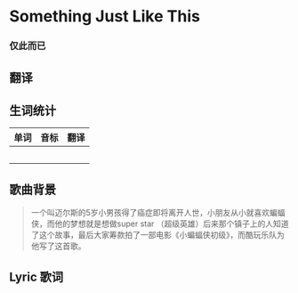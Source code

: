 # Something Just Like This
### 仅此而已

## 翻译

## 生词统计
| 单词 | 音标 | 翻译 |
|-|-|-|
|  |  |  |
|  |  |  |
|  |  |  |
|  |  |  |
|  |  |  |

## 歌曲背景
>一个叫迈尔斯的5岁小男孩得了癌症即将离开人世，小朋友从小就喜欢蝙蝠侠，而他的梦想就是想做super star （超级英雄）后来那个镇子上的人知道了这个故事，最后大家筹款拍了一部电影《小蝙蝠侠初级》，而酷玩乐队为他写了这首歌。

## Lyric 歌词 

<src-rtyAudio :src="'https://rtyxmd.gitee.io/rtyresourcesmusic/Coldplay/Something%20Just%20Like%20This.mp3'"></src-rtyAudio>